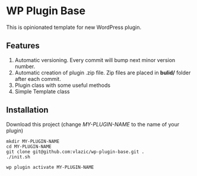 # WP Plugin Base

This is opinionated template for new WordPress plugin.

## Features

1. Automatic versioning. Every commit will bump next minor version number. 
2. Automatic creation of plugin .zip file. Zip files are placed in **bulid/** folder after each commit.
3. Plugin class with some useful methods
4. Simple Template class

## Installation

Download this project (change *MY-PLUGIN-NAME* to the name of your plugin)
```
mkdir MY-PLUGIN-NAME
cd MY-PLUGIN-NAME
git clone git@github.com:vlazic/wp-plugin-base.git .
./init.sh

wp plugin activate MY-PLUGIN-NAME
```
